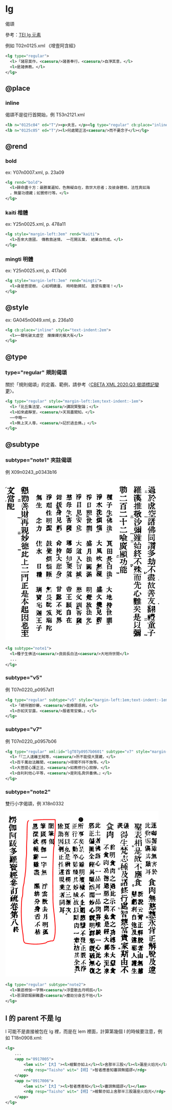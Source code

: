 # lg

偈頌

參考：[TEI lg 元素](http://www.tei-c.org/release/doc/tei-p5-doc/zh-TW/html/ref-lg.html)

例如 T02n0125.xml 《增壹阿含經》

```xml
<lg type="regular">
  <l>「諸惡莫作，<caesura/>諸善奉行，<caesura/>自淨其意，</l>
  <l>是諸佛教。</l>
</lg>
```

## @place

### inline

偈頌不是從行首開始，例 T53n2121.xml

```xml
<lb n="0125c04" ed="T"/><p>夫言。</p><lg type="regular" cb:place="inline"><l>是法未曾聞<caesura/>而今聞汝說</l>
<lb n="0125c05" ed="T"/><l>何處聞正法<caesura/>而不憂念子</l></lg>
```
## @rend

### bold

ex: Y07n0007.xml, p. 23a09

```xml
<lg rend="bold">
  <l>歸命盡十方：最勝業遍知，色無礙自在，救世大悲者；及彼身體相，法性真如海
  ，無量功德藏；如實修行等。</l>
</lg>
```

### kaiti 楷體

ex: Y25n0025.xml, p. 478a11

```xml
<lg style="margin-left:3em" rend="kaiti">
  <l>吾來大唐國，　傳教救迷情，　一花開五葉，　結菓自然成。</l>
</lg>
```

### mingti 明體

ex: Y25n0025.xml, p. 417a06

```xml
<lg style="margin-left:3em" rend="mingti">
  <l>身是菩提樹，　心如明鏡臺，　時時勤拂拭，　莫使有塵埃！</l>
</lg>
```

## @style

ex: GA045n0049.xml, p. 236a10

```xml
<lg cb:place="inline" style="text-indent:2em">
  <l>一聲吼破太虛空　爍爍禪光橫大有</l>
</lg>
```

## @type

### type="regular" 規則偈頌

關於「規則偈頌」的定義、範例，請參考〈[CBETA XML 2020.Q3 偈頌標記變更](https://docs.google.com/document/d/1Yv4d7HXFHj5LSJv7KvFQnzsqFqNM6pEnoSSRctw1bN8/edit#heading=h.qvlkodbhn5ob)〉。

```xml
<lg type="regular" style="margin-left:1em;text-indent:-1em">
  <l>「比丘集法堂，<caesura/>講說賢聖論；</l>
  <l>如來處靜室，<caesura/>天耳盡聞知。</l>
  ⋯⋯中略⋯⋯
  <l>無上天人尊，<caesura/>記於過去佛。」</l>
</lg>
```

## @subtype

### subtype="note1" 夾註偈頌

例 X09n0243_p0343b16

![](images/lg-note1.png)

```xml
<lg subtype="note1">
  <l>種子生佛法<caesura/>良田長白法<caesura/>大地持世間</l>
  ...
</lg>
```

### subtype="v5"

例 T07n0220_p0957a11

```xml
<lg type="regular" subtype="v5" style="margin-left:1em;text-indent:-1em">
  <l>「總持猶妙藥，<caesura/>能療眾惑病，</l>
  <l>亦如天甘露，<caesura/>服者常安樂。」</l>
</lg>
```

### subtype="v7"

例 T07n0220_p0957b06

```xml
<lg type="regular" xml:id="lgT07p0957b0601" subtype="v7" style="margin-left:2em;text-indent:-2em">
  <l>「『二人遠離王賊等，<caesura/>所不能侵大寶藏，</l>
  <l>百千萬劫法難聞，<caesura/>得聞不持不施等。</l>
  <l>大菩提心護正法，<caesura/>如教修行心寂靜，</l>
  <l>自利利他心平等，<caesura/>是則名真供養佛。』</l>
</lg>
```

### subtype="note2"

雙行小字偈頌，例 X18n0332

![](images/lg-note2.png)

```xml
<lg type="regular" subtype="note2">
  <l>筆底楞伽一字無<caesura/>浮雲散去月明孤</l>
  <l>恩深欲報辭難盡<caesura/>塵劫分身舌不枯</l>
</lg>
```

## l 的 parent 不是 lg

l 可能不是直接被包在 lg 裡，而是在 lem 裡面，計算第幾個 l 的時候要注意，例如 T18n0908.xml:

```xml
<lg>
	...
	<app n="0917005">
		<lem wit="【大】"><l>繒繫亦如上</l><l>舍那半三股</l><l>蓮座火焰光</l></lem>
		<rdg resp="Taisho" wit="【明】">智者應善知審諦無錯謬</rdg>
	</app>
	<app n="0917006">
		<lem wit="【大】"><l>智者應善知</l><l>審諦無錯謬</l></lem>
		<rdg resp="Taisho" wit="【明】">繒繫亦如上舍那半三股蓮座火焰光</rdg>
	</app>
</lg>
```

